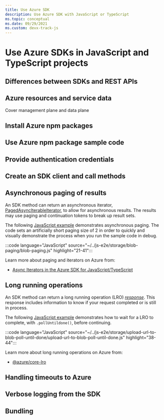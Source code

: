 ```yaml
---
title: Use Azure SDK
description: Use Azure SDK with JavaScript or TypeScript
ms.topic: conceptual
ms.date: 09/29/2021
ms.custom: devx-track-js
---
```


# Use Azure SDKs in JavaScript and TypeScript projects

## Differences between SDKs and REST APIs

## Azure resources and service data

Cover management plane and data plane

## Install Azure npm packages

## Use Azure npm package sample code

## Provide authentication credentials

## Create an SDK client and call methods

## Asynchronous paging of results

An SDK method can return an asynchronous iterator, [PagedAsyncIterableIterator](/javascript/api/@azure/core-paging/pagedasynciterableiterator), to allow for asynchronous results. The results may use paging and continuation tokens to break up result sets.

The following [JavaScript example](https://github.com/Azure-Samples/js-e2e/blob/main/storage/blob-paging/blob-paging.js) demonstrates asynchronous paging. The code sets an artificially short paging size of 2 in order to quickly and visually demonstrate the process when you run the sample code in debug. 

:::code language="JavaScript" source="~/../js-e2e/storage/blob-paging/blob-paging.js" highlight="21-41":::

Learn more about paging and iterators on Azure from:

* [Async Iterators in the Azure SDK for JavaScript/TypeScript](https://devblogs.microsoft.com/azure-sdk/async-iterators-in-the-azure-sdk-for-javascript-typescript/)

## Long running operations

An SDK method can return a long running operation (LRO) [_response_](/javascript/api/@azure/core-lro/lroresponse). This response includes information to know if your request completed or is still in process. 

The following [JavaScript example](https://github.com/Azure-Samples/js-e2e/blob/main/storage/upload-url-to-blob-poll-until-done/upload-url-to-blob-poll-until-done.js) demonstrates how to wait for a LRO to complete, with `.pollUntildone()`, before continuing. 

:::code language="JavaScript" source="~/../js-e2e/storage/upload-url-to-blob-poll-until-done/upload-url-to-blob-poll-until-done.js" highlight="38-44":::

Learn more about long running operations on Azure from:

* [@azure/core-lro](/javascript/api/@azure/core-lro)

## Handling timeouts to Azure

## Verbose logging from the SDK

## Bundling
